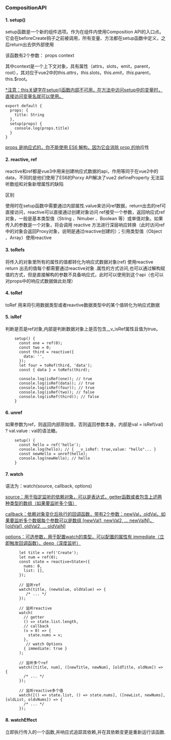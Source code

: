 ### CompositionAPI

#### 1. setup()
setup函数是一个新的组件选项。作为在组件内使用Composition API的入口点。它会在beforeCreate钩子之前被调用，所有变量、方法都在setup函数中定义，之后return出去供外部使用

该函数有2个参数：
props
context
    
其中context是一个上下文对象，具有属性（attrs，slots，emit，parent，root），其对应于vue2中的this.$attrs，this.$slots，this.$emit，this.$parent，this.$root。

<u>  *注意：this关键字在setup()函数内部不可用，在方法中访问setup中的变量时，直接访问变量名就可以使用。</u>
      
```
export default {
  props: {
    title: String
  },
  setup(props) {
    console.log(props.title)
  }
}
```
<u>  props 是响应式的，你不能使用 ES6 解构，因为它会消除 prop 的响</u>应性

#### 2. reactive, ref
   reactive和ref都是vue3中用来创建响应式数据的api，作用等同于在vue2中的data，不同的是他们使用了ES6的Porxy API解决了vue2 defineProperty 无法监听数组和对象新增属性的缺陷
   
   区别

   使用时在setup函数中需要通过内部属性.value来访问ref数据，return出去的ref可直接访问，reactive可以直接通过创建对象访问
ref接受一个参数，返回响应式ref对象，一般是基本类型值（String 、Nmuber 、Boolean 等）或单值对象。如果传入的参数是一个对象，将会调用 reactive 方法进行深层响应转换（此时访问ref中的对象会返回Proxy对象，说明是通过reactive创建的）；引用类型值（Object 、Array）使用reactive
#### 3. toRefs
   将传入的对象里所有的属性的值都转化为响应式数据对象(ref)
   使用reactive return 出去的值每个都需要通过reactive对象 .属性的方式访问,也可以通过解构赋值的方式，但是直接解构的参数不具备响应式，此时可以使用到这个api（也可以对props中的响应式数据做此处理）
#### 4. toRef
   toRef 用来将引用数据类型或者reavtive数据类型中的某个值转化为响应式数据
#### 5. isRef
   判断是否是ref对象,内部是判断数据对象上是否包含__v_isRef属性且值为true。
```
    setup() {
      const one = ref(0);
      const two = 0;
      const third = reactive({
        data: '',
      });
      let four = toRef(third, 'data');
      const { data } = toRefs(third);
      
      console.log(isRef(one)); // true
      console.log(isRef(data)); // true
      console.log(isRef(four)); // true
      console.log(isRef(two)); // false
      console.log(isRef(third)); // false
    }

```
#### 6. unref
如果参数为ref，则返回内部原始值，否则返回参数本身。内部是val = isRef(val) ? val.value : val的语法糖。
```
    setup() {
      const hello = ref('hello');
      console.log(hello); // { __v_isRef: true,value: "hello"... }
      const newHello = unref(hello);
      console.log(newHello); // hello
    }

```
#### 7. watch
语法为：watch(source, callback, options)

<u>source：用于指定监听的依赖对象，可以是表达式，getter函数或者包含上述两种类型的数组（如果要监听多个值）</u>

<u>callback：依赖对象变化后执行的回调函数，带有2个参数：newVal，oldVal。如果要监听多个数据每个参数可以是数组 [newVal1, newVal2, ... newValN]，[oldVal1, oldVal2, ... oldValN]</u>

<u>options：可选参数，用于配置watch的类型，可以配置的属性有 immediate（立即触发回调函数）、deep（深度监听）</u>
```
      let title = ref('Create');
      let num = ref(0);
      const state = reactive<State>({
        nums: 0,
        list: [],
      });
      
      // 监听ref
      watch(title, (newValue, oldValue) => {
         /* ... */
      });

      // 监听reactive
      watch(
        // getter
        () => state.list.length,
        // callback
        (v = 0) => {
          state.nums = v;
        },
         // watch Options
        { immediate: true }
      );
      
      // 监听多个ref
      watch([title, num], ([newTitle, newNum], [oldTitle, oldNum]) => {
        /* ... */
      });      
      
      // 监听reactive多个值
      watch([() => state.list, () => state.nums], ([newList, newNums], [oldList, oldvNums]) => {
        /* ... */
      });

```
#### 8. watchEffect
立即执行传入的一个函数,并响应式追踪其依赖,并在其依赖变更是重新运行该函数.